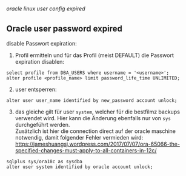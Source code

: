 ###### oracle linux user config expired

## Oracle user password expired

disable Passwort expiration:<br>

1. Profil ermitteln und für das Profil (meist DEFAULT) die Passwort expiration disablen:

```
select profile from DBA_USERS where username = '<username>';
alter profile <profile_name> limit password_life_time UNLIMITED;
```

2. user entsperren:

```
alter user user_name identified by new_password account unlock;
```

3. das gleiche gilt für user `system`, welcher für die bestfilmz backups verwendet wird.
Hier kann die Änderung ebenfalls nur von `sys` durchgeführt werden. <br>
Zusätzlich ist hier die connection direct auf der oracle maschine notwendig, damit folgender Fehler vermieden wird:<br>
https://jameshuangsj.wordpress.com/2017/07/07/ora-65066-the-specified-changes-must-apply-to-all-containers-in-12c/

```
sqlplus sys/ora18c as sysdba
alter user system identified by oracle account unlock;
```

